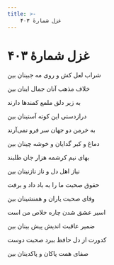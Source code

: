 ```yaml
---
title: >-
    غزل شمارهٔ ۴۰۳
---
```

# غزل شمارهٔ ۴۰۳

<div class="b" id="bn1"><div class="m1"><p>شراب لعل کش و روی مه جبینان بین</p></div>
<div class="m2"><p>خلاف مذهب آنان جمال اینان بین</p></div></div>
<div class="b" id="bn2"><div class="m1"><p>به زیر دلق ملمع کمندها دارند</p></div>
<div class="m2"><p>درازدستی این کوته آستینان بین</p></div></div>
<div class="b" id="bn3"><div class="m1"><p>به خرمن دو جهان سر فرو نمی‌آرند</p></div>
<div class="m2"><p>دماغ و کبر گدایان و خوشه چینان بین</p></div></div>
<div class="b" id="bn4"><div class="m1"><p>بهای نیم کرشمه هزار جان طلبند</p></div>
<div class="m2"><p>نیاز اهل دل و ناز نازنینان بین</p></div></div>
<div class="b" id="bn5"><div class="m1"><p>حقوق صحبت ما را به باد داد و برفت</p></div>
<div class="m2"><p>وفای صحبت یاران و همنشینان بین</p></div></div>
<div class="b" id="bn6"><div class="m1"><p>اسیر عشق شدن چاره خلاص من است</p></div>
<div class="m2"><p>ضمیر عاقبت اندیش پیش بینان بین</p></div></div>
<div class="b" id="bn7"><div class="m1"><p>کدورت از دل حافظ ببرد صحبت دوست</p></div>
<div class="m2"><p>صفای همت پاکان و پاکدینان بین</p></div></div>